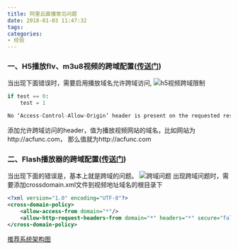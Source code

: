 ```yaml
---
title: 阿里云直播常见问题
date: 2018-01-03 11:47:32
tags:
categories:
- 经验
---
```


### 一、H5播放flv、m3u8视频的跨域配置([传送门](https://help.aliyun.com/document_detail/62950.html?spm=5176.doc51991.2.11.PBw5jy))
当出现下面错误时，需要启用播放域名允许跨域访问,
![h5视频跨域限制](http://docs-aliyun.cn-hangzhou.oss.aliyun-inc.com/assets/pic/62950/cn_zh/1511956079155/domain_cors%20%281%29.png)

```python
if test == 0:
    test = 1
```

```js
No ‘Access-Control-Allow-Origin’ header is present on the requested resource. Origin ‘http://localhost:9030‘ is therefore not allowed access.
```

添加允许跨域访问的header，值为播放视频网站的域名，比如网站为http://acfunc.com， 那么值就为http://acfunc.com

### 二、Flash播放器的跨域配置([传送门](https://help.aliyun.com/document_detail/62950.html?spm=5176.doc51991.2.11.PBw5jy))
当出现下面的错误是，基本上就是跨域的问题。
![跨域问题](http://docs-aliyun.cn-hangzhou.oss.aliyun-inc.com/assets/pic/63066/cn_zh/1511956438629/flash_domain.png)
出现跨域问题时，需要添加crossdomain.xml文件到视频地址域名的根目录下

```xml
<?xml version="1.0" encoding="UTF-8"?>
<cross-domain-policy>
    <allow-access-from domain="*"/>
    <allow-http-request-headers-from domain="*" headers="*" secure="false"/>
</cross-domain-policy>
```

[推荐系统架构图](https://www.processon.com/view/link/552e1789e4b0193bc0401a86)